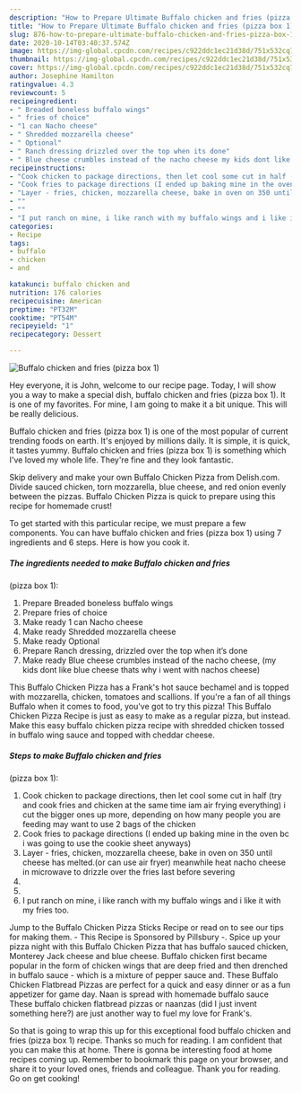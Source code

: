 ```yaml
---
description: "How to Prepare Ultimate Buffalo chicken and fries (pizza box 1)"
title: "How to Prepare Ultimate Buffalo chicken and fries (pizza box 1)"
slug: 876-how-to-prepare-ultimate-buffalo-chicken-and-fries-pizza-box-1
date: 2020-10-14T03:40:37.574Z
image: https://img-global.cpcdn.com/recipes/c922ddc1ec21d38d/751x532cq70/buffalo-chicken-and-fries-pizza-box-1-recipe-main-photo.jpg
thumbnail: https://img-global.cpcdn.com/recipes/c922ddc1ec21d38d/751x532cq70/buffalo-chicken-and-fries-pizza-box-1-recipe-main-photo.jpg
cover: https://img-global.cpcdn.com/recipes/c922ddc1ec21d38d/751x532cq70/buffalo-chicken-and-fries-pizza-box-1-recipe-main-photo.jpg
author: Josephine Hamilton
ratingvalue: 4.3
reviewcount: 5
recipeingredient:
- " Breaded boneless buffalo wings"
- " fries of choice"
- "1 can Nacho cheese"
- " Shredded mozzarella cheese"
- " Optional"
- " Ranch dressing drizzled over the top when its done"
- " Blue cheese crumbles instead of the nacho cheese my kids dont like blue cheese thats why i went with nachos cheese"
recipeinstructions:
- "Cook chicken to package directions, then let cool some cut in half (try and cook fries and chicken at the same time iam air frying everything) i cut the bigger ones up more, depending on how many people you are feeding may want to use 2 bags of the chicken"
- "Cook fries to package directions (I ended up baking mine in the oven bc i was going to use the cookie sheet anyways)"
- "Layer - fries, chicken, mozzarella cheese, bake in oven on 350 until cheese has melted.(or can use air fryer) meanwhile heat nacho cheese in microwave to drizzle over the fries last before severing"
- ""
- ""
- "I put ranch on mine, i like ranch with my buffalo wings and i like it with my fries too."
categories:
- Recipe
tags:
- buffalo
- chicken
- and

katakunci: buffalo chicken and 
nutrition: 176 calories
recipecuisine: American
preptime: "PT32M"
cooktime: "PT54M"
recipeyield: "1"
recipecategory: Dessert

---
```



![Buffalo chicken and fries
(pizza box 1)](https://img-global.cpcdn.com/recipes/c922ddc1ec21d38d/751x532cq70/buffalo-chicken-and-fries-pizza-box-1-recipe-main-photo.jpg)

Hey everyone, it is John, welcome to our recipe page. Today, I will show you a way to make a special dish, buffalo chicken and fries
(pizza box 1). It is one of my favorites. For mine, I am going to make it a bit unique. This will be really delicious.

Buffalo chicken and fries
(pizza box 1) is one of the most popular of current trending foods on earth. It's enjoyed by millions daily. It is simple, it is quick, it tastes yummy. Buffalo chicken and fries
(pizza box 1) is something which I've loved my whole life. They're fine and they look fantastic.

Skip delivery and make your own Buffalo Chicken Pizza from Delish.com. Divide sauced chicken, torn mozzarella, blue cheese, and red onion evenly between the pizzas. Buffalo Chicken Pizza is quick to prepare using this recipe for homemade crust!


To get started with this particular recipe, we must prepare a few components. You can have buffalo chicken and fries
(pizza box 1) using 7 ingredients and 6 steps. Here is how you cook it.

<!--inarticleads1-->

##### The ingredients needed to make Buffalo chicken and fries
(pizza box 1):

1. Prepare  Breaded boneless buffalo wings
1. Prepare  fries of choice
1. Make ready 1 can Nacho cheese
1. Make ready  Shredded mozzarella cheese
1. Make ready  Optional
1. Prepare  Ranch dressing, drizzled over the top when it’s done
1. Make ready  Blue cheese crumbles instead of the nacho cheese, (my kids dont like blue cheese thats why i went with nachos cheese)


This Buffalo Chicken Pizza has a Frank&#39;s hot sauce bechamel and is topped with mozzarella, chicken, tomatoes and scallions. If you&#39;re a fan of all things Buffalo when it comes to food, you&#39;ve got to try this pizza! This Buffalo Chicken Pizza Recipe is just as easy to make as a regular pizza, but instead. Make this easy buffalo chicken pizza recipe with shredded chicken tossed in buffalo wing sauce and topped with cheddar cheese. 

<!--inarticleads2-->

##### Steps to make Buffalo chicken and fries
(pizza box 1):

1. Cook chicken to package directions, then let cool some cut in half (try and cook fries and chicken at the same time iam air frying everything) i cut the bigger ones up more, depending on how many people you are feeding may want to use 2 bags of the chicken
1. Cook fries to package directions (I ended up baking mine in the oven bc i was going to use the cookie sheet anyways)
1. Layer - fries, chicken, mozzarella cheese, bake in oven on 350 until cheese has melted.(or can use air fryer) meanwhile heat nacho cheese in microwave to drizzle over the fries last before severing
1. 
1. 
1. I put ranch on mine, i like ranch with my buffalo wings and i like it with my fries too.


Jump to the Buffalo Chicken Pizza Sticks Recipe or read on to see our tips for making them. - This Recipe is Sponsored by Pillsbury -. Spice up your pizza night with this Buffalo Chicken Pizza that has buffalo sauced chicken, Monterey Jack cheese and blue cheese. Buffalo chicken first became popular in the form of chicken wings that are deep fried and then drenched in buffalo sauce - which is a mixture of pepper sauce and. These Buffalo Chicken Flatbread Pizzas are perfect for a quick and easy dinner or as a fun appetizer for game day. Naan is spread with homemade buffalo sauce These buffalo chicken flatbread pizzas or naanzas (did I just invent something here?) are just another way to fuel my love for Frank&#39;s. 

So that is going to wrap this up for this exceptional food buffalo chicken and fries
(pizza box 1) recipe. Thanks so much for reading. I am confident that you can make this at home. There is gonna be interesting food at home recipes coming up. Remember to bookmark this page on your browser, and share it to your loved ones, friends and colleague. Thank you for reading. Go on get cooking!
